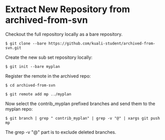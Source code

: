 Extract New Repository from archived-from-svn
=============================================

Checkout the full repository locally as a bare repository.

```
$ git clone --bare https://github.com/kuali-student/archived-from-svn.git
```


Create the new sub set repository locally:

```
$ git init --bare myplan
```

Register the remote in the archived repo:

```
$ cd archived-from-svn

$ git remote add mp ../myplan

```

Now select the contrib_myplan prefixed branches and send them to the myplan repo:

```
$ git branch | grep " contrib_myplan" | grep -v "@" | xargs git push mp
```

The grep -v "@" part is to exclude deleted branches.



